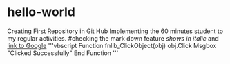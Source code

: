 # hello-world
Creating First Repository in Git Hub
Implementing the 60 minutes student to my regular activities.
#checking the mark down feature
*shows in italic* and [link to Google](http://google.com)
'''vbscript
Function fnlib_ClickObject(obj)
  obj.Click
  Msgbox "Clicked Successfully"
End Function
'''
